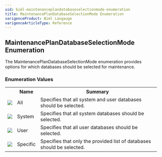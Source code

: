 ```yaml
---
uid: biml-maintenanceplandatabaseselectionmode-enumeration
title: MaintenancePlanDatabaseSelectionMode Enumeration
varigenceProduct: Biml Langauge
varigenceArticleType: Reference
---
```


## MaintenancePlanDatabaseSelectionMode Enumeration<div class="LanguageSummary"><div class ="SummaryItem">The MaintenancePlanDatabaseSelectionMode enumeration provides options for which databases should be selected for maintenance.</div></div><div class="EnumValueGroup">### Enumeration Values<table id="EnumValue" class="MemberList"><tbody><tr><th class="MemberTypeIconColumnHeader">&nbsp;</th><th class="MemberNameColumnHeader">Name</th><th class="MemberSummaryColumnHeader">Summary</th></tr><tr class="cd0"><td align="center" class="MemberTypeIcon"><img src="enumValue.png"></img></td><td class="MemberName">All</td><td class="MemberSummary"><div class ="SummaryItem">Specifies that all system and user databases should be selected.</div></td></tr><tr class="cd1"><td align="center" class="MemberTypeIcon"><img src="enumValue.png"></img></td><td class="MemberName">System</td><td class="MemberSummary"><div class ="SummaryItem">Specifies that all system databases should be selected.</div></td></tr><tr class="cd0"><td align="center" class="MemberTypeIcon"><img src="enumValue.png"></img></td><td class="MemberName">User</td><td class="MemberSummary"><div class ="SummaryItem">Specifies that all user databases should be selected.</div></td></tr><tr class="cd1"><td align="center" class="MemberTypeIcon"><img src="enumValue.png"></img></td><td class="MemberName">Specific</td><td class="MemberSummary"><div class ="SummaryItem">Specifies that only the provided list of databases should be selected.</div></td></tr></tbody></table></div>